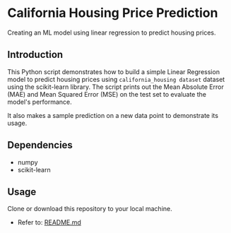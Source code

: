 # California Housing Price Prediction

Creating an ML model using linear regression to predict housing prices.

## Introduction

This Python script demonstrates how to build a simple Linear Regression model to predict housing prices using `california_housing dataset` dataset using the scikit-learn library. The script prints out the Mean Absolute Error (MAE) and Mean Squared Error (MSE) on the test set to evaluate the model's performance.

It also makes a sample prediction on a new data point to demonstrate its usage.

## Dependencies

- numpy
- scikit-learn

## Usage

Clone or download this repository to your local machine.
   - Refer to: [README.md](../README.md)
